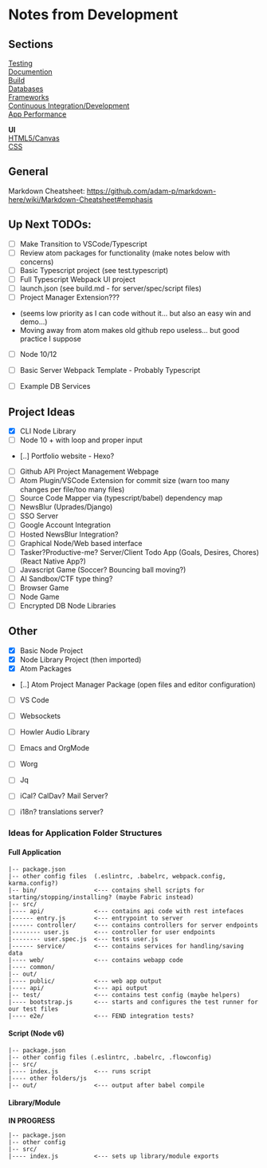 # Notes from Development


## Sections
[Testing](/NOTES/test.md)  
[Documention](/NOTES/doc.md)  
[Build](/NOTES/build.md)  
[Databases](/NOTES/db.md)  
[Frameworks](/NOTES/framework.md)  
[Continuous Integration/Development](/NOTES/cicd.md)  
[App Performance](/NOTES/perf.md)  

**UI**  
[HTML5/Canvas](/NOTES/html.md)  
[CSS](/NOTES/css.md)  


## General


Markdown Cheatsheet:
https://github.com/adam-p/markdown-here/wiki/Markdown-Cheatsheet#emphasis


## Up Next TODOs:
 - [ ] Make Transition to VSCode/Typescript
  - [ ] Review atom packages for functionality (make notes below with concerns)
  - [ ] Basic Typescript project (see test.typescript)
  - [ ] Full Typescript Webpack UI project
  - [ ] launch.json (see build.md - for server/spec/script files)
 - [ ] Project Manager Extension???
  - (seems low priority as I can code without it... but also an easy win and demo...) 
  - Moving away from atom makes old github repo useless... but good practice I suppose
 - [ ] Node 10/12
 - [ ] Basic Server Webpack Template - Probably Typescript
 - [ ] Example DB Services


## Project Ideas
 - [x] CLI Node Library  
  - [ ] Node 10 + with loop and proper input
 - [..] Portfolio website - Hexo?  
 - [ ] Github API Project Management Webpage
 - [ ] Atom Plugin/VSCode Extension for commit size (warn too many changes per file/too many files)
 - [ ] Source Code Mapper via (typescript/babel) dependency map  
 - [ ] NewsBlur (Uprades/Django)
 - [ ] SSO Server
  - [ ] Google Account Integration
  - [ ] Hosted NewsBlur Integration?
 - [ ] Graphical Node/Web based interface  
 - [ ] Tasker?Productive-me? Server/Client Todo App (Goals, Desires, Chores)  (React Native App?)
 - [ ] Javascript Game (Soccer? Bouncing ball moving?)  
 - [ ] AI Sandbox/CTF type thing?  
 - [ ] Browser Game  
 - [ ] Node Game  
 - [ ] Encrypted DB Node Libraries  

## Other
 - [x] Basic Node Project  
 - [x] Node Library Project (then imported)  
 - [x] Atom Packages  
 - [..] Atom Project Manager Package (open files and editor configuration)  
 - [ ] VS Code
 - [ ] Websockets  
 - [ ] Howler Audio Library  
 - [ ] Emacs and OrgMode  
 - [ ] Worg  
 - [ ] Jq  
 - [ ] iCal? CalDav? Mail Server?
 - [ ] i18n? translations server?



### Ideas for Application Folder Structures

#### Full Application
```
|-- package.json  
|-- other config files  (.eslintrc, .babelrc, webpack.config, karma.config?)
|-- bin/                <--- contains shell scripts for starting/stopping/installing? (maybe Fabric instead)
|-- src/  
|---- api/              <--- contains api code with rest intefaces  
|------ entry.js        <--- entrypoint to server  
|------ controller/     <--- contains controllers for server endpoints
|-------- user.js       <--- controller for user endpoints
|-------- user.spec.js  <--- tests user.js
|------ service/        <--- contains services for handling/saving data
|---- web/              <--- contains webapp code  
|---- common/  
|-- out/
|---- public/           <--- web app output  
|---- api/              <--- api output
|-- test/               <--- contains test config (maybe helpers)
|---- bootstrap.js      <--- starts and configures the test runner for our test files
|---- e2e/              <--- FEND integration tests?
```

#### Script (Node v6)
```
|-- package.json
|-- other config files (.eslintrc, .babelrc, .flowconfig)
|-- src/
|---- index.js          <--- runs script
|---- other folders/js  
|-- out/                <--- output after babel compile
```

#### Library/Module
**IN PROGRESS**

```
|-- package.json
|-- other config
|-- src/
|---- index.js          <--- sets up library/module exports
```